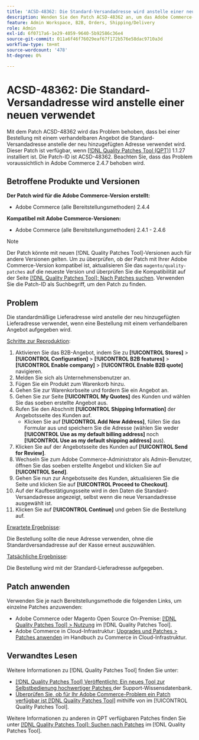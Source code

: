```yaml
---
title: 'ACSD-48362: Die Standard-Versandadresse wird anstelle einer neuen verwendet.'
description: Wenden Sie den Patch ACSD-48362 an, um das Adobe Commerce-Problem zu beheben, bei dem bei einer Bestellung mit einem verhandelbaren Angebot die standardmäßige Versandadresse anstelle einer neuen verwendet wird.
feature: Admin Workspace, B2B, Orders, Shipping/Delivery
role: Admin
exl-id: 6f0717a6-1e29-4059-9640-5b92586c36e4
source-git-commit: 011a6f46f76029eaf67f172b576e58dac9710a3d
workflow-type: tm+mt
source-wordcount: '478'
ht-degree: 0%

---
```


# ACSD-48362: Die Standard-Versandadresse wird anstelle einer neuen verwendet

Mit dem Patch ACSD-48362 wird das Problem behoben, dass bei einer Bestellung mit einem verhandelbaren Angebot die Standard-Versandadresse anstelle der neu hinzugefügten Adresse verwendet wird. Dieser Patch ist verfügbar, wenn [[!DNL Quality Patches Tool (QPT)]](https://experienceleague.adobe.com/de/docs/commerce-operations/tools/quality-patches-tool/quality-patches-tool-to-self-serve-quality-patches) 1.1.27 installiert ist. Die Patch-ID ist ACSD-48362. Beachten Sie, dass das Problem voraussichtlich in Adobe Commerce 2.4.7 behoben wird.

## Betroffene Produkte und Versionen

**Der Patch wird für die Adobe Commerce-Version erstellt:**

* Adobe Commerce (alle Bereitstellungsmethoden) 2.4.4

**Kompatibel mit Adobe Commerce-Versionen:**

* Adobe Commerce (alle Bereitstellungsmethoden) 2.4.1 - 2.4.6

>[!NOTE]
>
>Der Patch könnte mit neuen [!DNL Quality Patches Tool]-Versionen auch für andere Versionen gelten. Um zu überprüfen, ob der Patch mit Ihrer Adobe Commerce-Version kompatibel ist, aktualisieren Sie das `magento/quality-patches` auf die neueste Version und überprüfen Sie die Kompatibilität auf der Seite [[!DNL Quality Patches Tool]: Nach Patches suchen](https://experienceleague.adobe.com/tools/commerce-quality-patches/index.html?lang=de). Verwenden Sie die Patch-ID als Suchbegriff, um den Patch zu finden.

## Problem

Die standardmäßige Lieferadresse wird anstelle der neu hinzugefügten Lieferadresse verwendet, wenn eine Bestellung mit einem verhandelbaren Angebot aufgegeben wird.

<u>Schritte zur Reproduktion</u>:

1. Aktivieren Sie das B2B-Angebot, indem Sie zu **[!UICONTROL Stores]** > **[!UICONTROL Configuration]** > **[!UICONTROL B2B features]** > **[!UICONTROL Enable company]** > **[!UICONTROL Enable B2B quote]** navigieren.
1. Melden Sie sich als Unternehmensbenutzer an.
1. Fügen Sie ein Produkt zum Warenkorb hinzu.
1. Gehen Sie zur Warenkorbseite und fordern Sie ein Angebot an.
1. Gehen Sie zur Seite **[!UICONTROL My Quotes]** des Kunden und wählen Sie das soeben erstellte Angebot aus.
1. Rufen Sie den Abschnitt **[!UICONTROL Shipping Information]** der Angebotsseite des Kunden auf.
   * Klicken Sie auf **[!UICONTROL Add New Address]**, füllen Sie das Formular aus und speichern Sie die Adresse (wählen Sie weder **[!UICONTROL Use as my default billing address]** noch **[!UICONTROL Use as my default shipping address]** aus).
1. Klicken Sie auf der Angebotsseite des Kunden auf **[!UICONTROL Send for Review]**.
1. Wechseln Sie zum Adobe Commerce-Administrator als Admin-Benutzer, öffnen Sie das soeben erstellte Angebot und klicken Sie auf **[!UICONTROL Send]**.
1. Gehen Sie nun zur Angebotsseite des Kunden, aktualisieren Sie die Seite und klicken Sie auf **[!UICONTROL Proceed to Checkout]**.
1. Auf der Kaufbestätigungsseite wird in den Daten die Standard-Versandadresse angezeigt, selbst wenn die neue Versandadresse ausgewählt ist.
1. Klicken Sie auf **[!UICONTROL Continue]** und geben Sie die Bestellung auf.

<u>Erwartete Ergebnisse</u>:

Die Bestellung sollte die neue Adresse verwenden, ohne die Standardversandadresse auf der Kasse erneut auszuwählen.

<u>Tatsächliche Ergebnisse</u>:

Die Bestellung wird mit der Standard-Lieferadresse aufgegeben.

## Patch anwenden

Verwenden Sie je nach Bereitstellungsmethode die folgenden Links, um einzelne Patches anzuwenden:

* Adobe Commerce oder Magento Open Source On-Premise: [[!DNL Quality Patches Tool] > Nutzung](/help/tools/quality-patches-tool/usage.md) im [!DNL Quality Patches Tool].
* Adobe Commerce in Cloud-Infrastruktur: [Upgrades und Patches > Patches anwenden](https://experienceleague.adobe.com/docs/commerce-cloud-service/user-guide/develop/upgrade/apply-patches.html?lang=de) im Handbuch zu Commerce in Cloud-Infrastruktur. 

## Verwandtes Lesen

Weitere Informationen zu [!DNL Quality Patches Tool] finden Sie unter:

* [[!DNL Quality Patches Tool] Veröffentlicht: Ein neues Tool zur Selbstbedienung hochwertiger Patches ](https://experienceleague.adobe.com/de/docs/commerce-operations/tools/quality-patches-tool/quality-patches-tool-to-self-serve-quality-patches) der Support-Wissensdatenbank.
* [Überprüfen Sie, ob für Ihr Adobe Commerce-Problem ein Patch verfügbar ist [!DNL Quality Patches Tool]](/help/tools/quality-patches-tool/patches-available-in-qpt/check-patch-for-magento-issue-with-magento-quality-patches.md) mithilfe von im [!UICONTROL Quality Patches Tool].


Weitere Informationen zu anderen in QPT verfügbaren Patches finden Sie unter [[!DNL Quality Patches Tool]: Suchen nach Patches](https://experienceleague.adobe.com/tools/commerce-quality-patches/index.html?lang=de) im [!DNL Quality Patches Tool].

